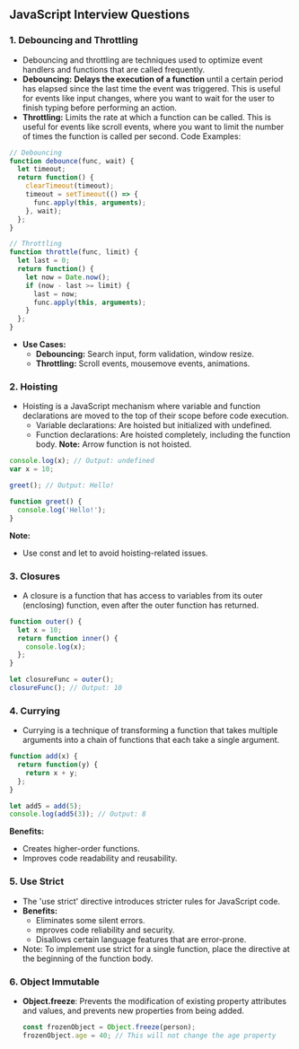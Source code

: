 ## JavaScript Interview Questions

### 1. Debouncing and Throttling
- Debouncing and throttling are techniques used to optimize event handlers and functions that are called frequently.
- **Debouncing:** ****Delays the execution of a function**** until a certain period has elapsed since the last time the event was triggered. This is useful for events like input changes, where you want to wait for the user to finish typing before performing an action.
- **Throttling:** Limits the rate at which a function can be called. This is useful for events like scroll events, where you want to limit the number of times the function is called per second.
Code Examples:

```javascript
// Debouncing
function debounce(func, wait) {
  let timeout;
  return function() {
    clearTimeout(timeout);
    timeout = setTimeout(() => {
      func.apply(this, arguments);
    }, wait);
  };
}

// Throttling
function throttle(func, limit) {
  let last = 0;
  return function() {
    let now = Date.now();
    if (now - last >= limit) {
      last = now;
      func.apply(this, arguments);
    }
  };
}
```
- **Use Cases:**
	- **Debouncing:** Search input, form validation, window resize.
	- **Throttling:** Scroll events, mousemove events, animations.


### 2.  Hoisting
- Hoisting is a JavaScript mechanism where variable and function declarations are moved to the top of their scope before code execution.
	- Variable declarations: Are hoisted but initialized with undefined.
	- Function declarations: Are hoisted completely, including the function body. **Note:** Arrow function is not hoisted.


```javascript
console.log(x); // Output: undefined
var x = 10;

greet(); // Output: Hello!

function greet() {
  console.log('Hello!');
}
```

**Note:**
- Use const and let to avoid hoisting-related issues.

### 3. Closures
- A closure is a function that has access to variables from its outer (enclosing) function, even after the outer function has returned.

```javascript
function outer() {
  let x = 10;
  return function inner() {
    console.log(x);
  };
}

let closureFunc = outer();
closureFunc(); // Output: 10
```

### 4. Currying
- Currying is a technique of transforming a function that takes multiple arguments into a chain of functions that each take a single argument.

```javascript
function add(x) {
  return function(y) {
    return x + y;
  };
}

let add5 = add(5);
console.log(add5(3)); // Output: 8
```
**Benefits:**
- Creates higher-order functions.
- Improves code readability and reusability.

### 5. Use Strict
- The 'use strict' directive introduces stricter rules for JavaScript code.
- **Benefits:**
	- Eliminates some silent errors.
	- mproves code reliability and security.
	- Disallows certain language features that are error-prone.
- Note: To implement use strict for a single function, place the directive at the beginning of the function body.

### 6. Object Immutable
-   **Object.freeze**: Prevents the modification of existing property attributes and values, and prevents new properties from being added.
    ```javascript
    const frozenObject = Object.freeze(person);
    frozenObject.age = 40; // This will not change the age property
    ```
